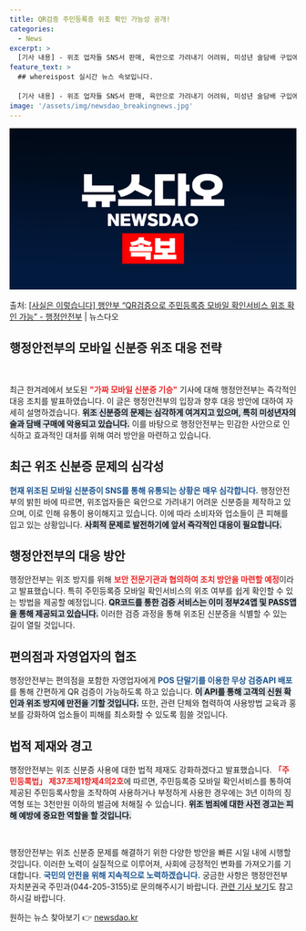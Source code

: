 ```yaml
---
title: QR검증 주민등록증 위조 확인 가능성 공개!
categories:
  - News
excerpt: >
  [기사 내용] - 위조 업자들 SNS서 판매, 육안으로 가려내기 어려워, 미성년 술담배 구입에 악용, 행안부…
feature_text: >
  ## whereispost 실시간 뉴스 속보입니다.

  [기사 내용] - 위조 업자들 SNS서 판매, 육안으로 가려내기 어려워, 미성년 술담배 구입에 악용, 행안부…
image: '/assets/img/newsdao_breakingnews.jpg'
---
```


![뉴스다오 속보](/assets/img/newsdao_breakingnews.jpg)

<p>출처: <a href="https://newsdao.kr/2662" rel="dofollow">[사실은 이렇습니다] 행안부 “QR검증으로 주민등록증 모바일 확인서비스 위조 확인 가능” - 행정안전부</a> | 뉴스다오</p>

<h2 data-ke-size="size26">행정안전부의 모바일 신분증 위조 대응 전략</h2>

<p data-ke-size="size16">&nbsp;</p>

최근 한겨레에서 보도된 <b><span style="color: #ee2323;">"가짜 모바일 신분증 기승"</span></b> 기사에 대해 행정안전부는 즉각적인 대응 조치를 발표하였습니다. 이 글은 행정안전부의 입장과 향후 대응 방안에 대하여 자세히 설명하겠습니다. <b><span style="background-color: #21538527;">위조 신분증의 문제는 심각하게 여겨지고 있으며, 특히 미성년자의 술과 담배 구매에 악용되고 있습니다.</span></b> 이를 바탕으로 행정안전부는 민감한 사안으로 인식하고 효과적인 대처를 위해 여러 방안을 마련하고 있습니다.

<h2 data-ke-size="size26">최근 위조 신분증 문제의 심각성</h2>

<b><span style="color: #1a5490;">현재 위조된 모바일 신분증이 SNS를 통해 유통되는 상황은 매우 심각합니다.</span></b> 행정안전부의 밝힌 바에 따르면, 위조업자들은 육안으로 가려내기 어려운 신분증을 제작하고 있으며, 이로 인해 유통이 용이해지고 있습니다. 이에 따라 소비자와 업소들이 큰 피해를 입고 있는 상황입니다. <b><span style="background-color: #21538527;">사회적 문제로 발전하기에 앞서 즉각적인 대응이 필요합니다.</span></b>

<h2 data-ke-size="size26">행정안전부의 대응 방안</h2>

행정안전부는 위조 방지를 위해 <b><span style="color: #ee2323;">보안 전문기관과 협의하여 조치 방안을 마련할 예정</span></b>이라고 발표했습니다. 특히 주민등록증 모바일 확인서비스의 위조 여부를 쉽게 확인할 수 있는 방법을 제공할 예정입니다. <b><span style="background-color: #21538527;">QR코드를 통한 검증 서비스는 이미 정부24앱 및 PASS앱을 통해 제공되고 있습니다.</span></b> 이러한 검증 과정을 통해 위조된 신분증을 식별할 수 있는 길이 열릴 것입니다.

<h2 data-ke-size="size26">편의점과 자영업자의 협조</h2>

행정안전부는 편의점을 포함한 자영업자에게 <b><span style="color: #1a5490;">POS 단말기를 이용한 무상 검증API 배포</span></b>를 통해 간편하게 QR 검증이 가능하도록 하고 있습니다. <b><span style="background-color: #21538527;">이 API를 통해 고객의 신원 확인과 위조 방지에 만전을 기할 것입니다.</span></b> 또한, 관련 단체와 협력하여 사용방법 교육과 홍보를 강화하여 업소들이 피해를 최소화할 수 있도록 힘쓸 것입니다.

<h2 data-ke-size="size26">법적 제재와 경고</h2>

행정안전부는 위조 신분증 사용에 대한 법적 제재도 강화하겠다고 발표했습니다. <b><span style="color: #ee2323;">「주민등록법」 제37조제1항제4의2호</span></b>에 따르면, 주민등록증 모바일 확인서비스를 통하여 제공된 주민등록사항을 조작하여 사용하거나 부정하게 사용한 경우에는 3년 이하의 징역형 또는 3천만원 이하의 벌금에 처해질 수 있습니다. <b><span style="background-color: #21538527;">위조 범죄에 대한 사전 경고는 피해 예방에 중요한 역할을 할 것입니다.</span></b>

<p data-ke-size="size16">&nbsp;</p>

행정안전부는 위조 신분증 문제를 해결하기 위한 다양한 방안을 빠른 시일 내에 시행할 것입니다. 이러한 노력이 실질적으로 이루어져, 사회에 긍정적인 변화를 가져오기를 기대합니다. <b><span style="color: #1a5490;">국민의 안전을 위해 지속적으로 노력하겠습니다.</span></b> 궁금한 사항은 행정안전부 자치분권국 주민과(044-205-3155)로 문의해주시기 바랍니다. <a href="https://newsdao.kr/2662">관련 기사 보기</a>도 참고하시길 바랍니다. 

원하는 뉴스 찾아보기 👉 <a href="https://newsdao.kr" rel="dofollow">newsdao.kr</a>


